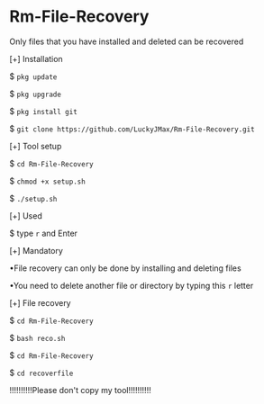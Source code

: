 # Rm-File-Recovery
Only files that you have installed and deleted can be recovered


[+] Installation


$ ``pkg update``


$ ``pkg upgrade``


$ ``pkg install git``


$ ``git clone https://github.com/LuckyJMax/Rm-File-Recovery.git``


[+] Tool setup


$ ``cd Rm-File-Recovery``


$ ``chmod +x setup.sh``


$ ``./setup.sh``


[+] Used


$ type ``r`` and Enter


[+] Mandatory


•File recovery can only be done by installing and deleting files

•You need to delete another file or directory by typing this ``r`` letter

[+] File recovery


$ ``cd Rm-File-Recovery``


$ ``bash reco.sh``


$ ``cd Rm-File-Recovery``


$ ``cd recoverfile``


!!!!!!!!!!Please don't copy my tool!!!!!!!!!!




